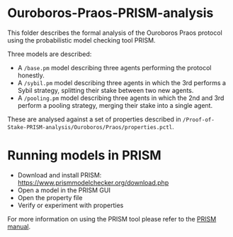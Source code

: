 # Ouroboros-Praos-PRISM-analysis
This folder describes the formal analysis of the Ouroboros Praos protocol using the probabilistic model checking tool PRISM.

Three models are described:
- A `/base.pm` model describing three agents performing the protocol honestly.
- A `/sybil.pm` model describing three agents in which the 3rd performs a Sybil strategy, splitting their stake between two new agents.
- A `/pooling.pm` model describing three agents in which the 2nd and 3rd perform a pooling strategy, merging their stake into a single agent.

These are analysed against a set of properties described in `/Proof-of-Stake-PRISM-analysis/Ouroboros/Praos/properties.pctl`.

# Running models in PRISM
- Download and install PRISM: https://www.prismmodelchecker.org/download.php
- Open a model in the PRISM GUI
- Open the property file
- Verify or experiment with properties

For more information on using the PRISM tool please refer to the [PRISM manual](https://www.prismmodelchecker.org/manual/RunningPRISM/StartingPRISM).
